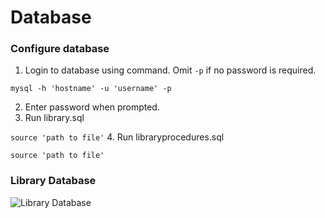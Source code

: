 # Database

### Configure database
1. Login to database using command. Omit `-p` if no password is required.

  `mysql -h 'hostname' -u 'username' -p`
  
2. Enter password when prompted.
2. Run library.sql

  `source 'path to file'`
4. Run libraryprocedures.sql

  `source 'path to file'`

### Library Database
![Library Database](http://i1305.photobucket.com/albums/s547/jeegnathebug/library_zps5jr5dxdo.png?t=1460069173)
